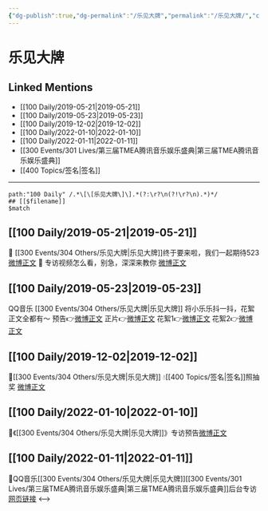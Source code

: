 ```yaml
---
{"dg-publish":true,"dg-permalink":"/乐见大牌","permalink":"/乐见大牌/","created":"2022-12-22T16:40:22.000+08:00","updated":"2023-04-10T16:57:57.445+08:00"}
---
```


# 乐见大牌

## Linked Mentions
- [[100 Daily/2019-05-21\|2019-05-21]]
- [[100 Daily/2019-05-23\|2019-05-23]]
- [[100 Daily/2019-12-02\|2019-12-02]]
- [[100 Daily/2022-01-10\|2022-01-10]]
- [[100 Daily/2022-01-11\|2022-01-11]]
- [[300 Events/301 Lives/第三届TMEA腾讯音乐娱乐盛典\|第三届TMEA腾讯音乐娱乐盛典]]
- [[400 Topics/签名\|签名]]


---

```expander
path:"100 Daily" /.*\[\[乐见大牌\]\].*(?:\r?\n(?!\r?\n).*)*/
## [[$filename]]
$match
```
## [[100 Daily/2019-05-21\|2019-05-21]]
🌸 [[300 Events/304 Others/乐见大牌\|乐见大牌]]终于要来啦，我们一起期待523
[微博正文](https://m.weibo.cn/6466290670/4374329842179662)
🌸 专访视频怎么看，别急，深深来教你
[微博正文](https://m.weibo.cn/6466290670/4374450500179841)
## [[100 Daily/2019-05-23\|2019-05-23]]
QQ音乐 [[300 Events/304 Others/乐见大牌\|乐见大牌]]
将小乐乐抖一抖，花絮正文全都有～
预告👉[微博正文](https://m.weibo.cn/6466290670/4375076042023663)
正片👉[微博正文](https://m.weibo.cn/6466290670/4375142123507984)
花絮1👉[微博正文](https://m.weibo.cn/6466290670/4375198180497691)
花絮2👉[微博正文](https://m.weibo.cn/6466290670/4375223342511492)
## [[100 Daily/2019-12-02\|2019-12-02]]
🌠[[300 Events/304 Others/乐见大牌\|乐见大牌]]
💧[[400 Topics/签名\|签名]]照抽奖 [微博正文](https://m.weibo.cn/6466290670/4445211293434662)

## [[100 Daily/2022-01-10\|2022-01-10]]
💫《[[300 Events/304 Others/乐见大牌\|乐见大牌]]》专访预告[微博正文](https://m.weibo.cn/6466290670/4724157796846581)
## [[100 Daily/2022-01-11\|2022-01-11]]
🌟QQ音乐[[300 Events/304 Others/乐见大牌\|乐见大牌]][[300 Events/301 Lives/第三届TMEA腾讯音乐娱乐盛典\|第三届TMEA腾讯音乐娱乐盛典]]后台专访[网页链接](https://t.cn/A6JG3kq87)
<-->